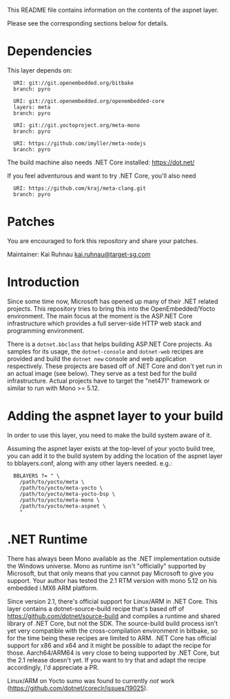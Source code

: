 This README file contains information on the contents of the
aspnet layer.

Please see the corresponding sections below for details.


Dependencies
============

This layer depends on:
```
  URI: git://git.openembedded.org/bitbake
  branch: pyro

  URI: git://git.openembedded.org/openembedded-core
  layers: meta
  branch: pyro

  URI: git://git.yoctoproject.org/meta-mono
  branch: pyro

  URI: https://github.com/imyller/meta-nodejs
  branch: pyro
```
The build machine also needs .NET Core installed: https://dot.net/

If you feel adventurous and want to try .NET Core, you'll also need
```
  URI: https://github.com/kraj/meta-clang.git
  branch: pyro
```



Patches
=======

You are encouraged to fork this repository and share your patches.

Maintainer: Kai Ruhnau <kai.ruhnau@target-sg.com>


Introduction
============

Since some time now, Microsoft has opened up many of their .NET related projects.
This repository tries to bring this into the OpenEmbedded/Yocto environment.
The main focus at the moment is the ASP.NET Core infrastructure which provides
a full server-side HTTP web stack and programming environment.

There is a `dotnet.bbclass` that helps building ASP.NET Core projects.
As samples for its usage, the `dotnet-console` and `dotnet-web` recipes
are provided and build the `dotnet new` console and web application respectively.
These projects are based off of .NET Core and don't yet run in an actual image (see below).
They serve as a test bed for the build infrastructure. Actual projects have to target the
"net471" framework or similar to run with Mono >= 5.12.


Adding the aspnet layer to your build
=====================================

In order to use this layer, you need to make the build system aware of
it.

Assuming the aspnet layer exists at the top-level of your
yocto build tree, you can add it to the build system by adding the
location of the aspnet layer to bblayers.conf, along with any
other layers needed. e.g.:

```
  BBLAYERS ?= " \
    /path/to/yocto/meta \
    /path/to/yocto/meta-yocto \
    /path/to/yocto/meta-yocto-bsp \
    /path/to/yocto/meta-mono \
    /path/to/yocto/meta-aspnet \
    "
```

.NET Runtime
============

There has always been Mono available as the .NET implementation outside the Windows universe.
Mono as runtime isn't "officially" supported by Microsoft, but that only means that you cannot
pay Microsoft to give you support. Your author has tested the 2.1 RTM version with mono 5.12
on his embedded i.MX6 ARM platform.

Since version 2.1, there's official support for Linux/ARM in .NET Core. This layer
contains a dotnet-source-build recipe that's based off of https://github.com/dotnet/source-build
and compiles a runtime and shared library of .NET Core, but not the SDK.
The source-build build process isn't yet very compatible with the cross-compilation
environment in bitbake, so for the time being these recipes are limited to ARM.
.NET Core has official support for x86 and x64 and it might be possible to adapt the recipe
for those. Aarch64/ARM64 is very close to being supported by .NET Core, but the 2.1 release
doesn't yet. If you want to try that and adapt the recipe accordingly, I'd appreciate a PR.

Linux/ARM on Yocto sumo was found to currently *not* work (https://github.com/dotnet/coreclr/issues/19025).

